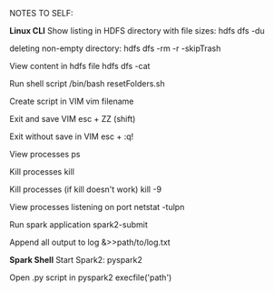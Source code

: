 NOTES TO SELF:

<b>Linux CLI</b>
Show listing in HDFS directory with file sizes:
hdfs dfs -du <path>

deleting non-empty directory:
hdfs dfs -rm -r -skipTrash <path>

View content in hdfs file
hdfs dfs -cat  <path>

Run shell script
/bin/bash resetFolders.sh

Create script in VIM
vim filename

Exit and save VIM
esc + ZZ (shift)

Exit without save in VIM
esc + :q!

View processes
ps

Kill processes
kill <processID>

Kill processes (if kill doesn't work)
kill -9 <processID>

View processes listening on port
netstat -tulpn

Run spark application
spark2-submit <path>

Append all output to log
&>>path/to/log.txt

<b>Spark Shell</b>
Start Spark2:
pyspark2

Open .py script in pyspark2
execfile('path')
